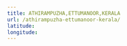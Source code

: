 ```yaml
---
title: ATHIRAMPUZHA,ETTUMANOOR,KERALA
url: /athirampuzha-ettumanoor-kerala/
latitude: 
longitude: 
---
```

